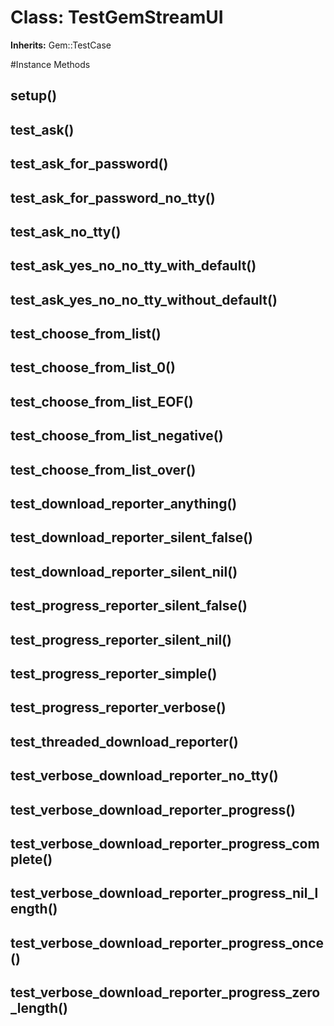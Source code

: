 # Class: TestGemStreamUI
**Inherits:** Gem::TestCase
    




#Instance Methods
## setup() [](#method-i-setup)

## test_ask() [](#method-i-test_ask)

## test_ask_for_password() [](#method-i-test_ask_for_password)

## test_ask_for_password_no_tty() [](#method-i-test_ask_for_password_no_tty)

## test_ask_no_tty() [](#method-i-test_ask_no_tty)

## test_ask_yes_no_no_tty_with_default() [](#method-i-test_ask_yes_no_no_tty_with_default)

## test_ask_yes_no_no_tty_without_default() [](#method-i-test_ask_yes_no_no_tty_without_default)

## test_choose_from_list() [](#method-i-test_choose_from_list)

## test_choose_from_list_0() [](#method-i-test_choose_from_list_0)

## test_choose_from_list_EOF() [](#method-i-test_choose_from_list_EOF)

## test_choose_from_list_negative() [](#method-i-test_choose_from_list_negative)

## test_choose_from_list_over() [](#method-i-test_choose_from_list_over)

## test_download_reporter_anything() [](#method-i-test_download_reporter_anything)

## test_download_reporter_silent_false() [](#method-i-test_download_reporter_silent_false)

## test_download_reporter_silent_nil() [](#method-i-test_download_reporter_silent_nil)

## test_progress_reporter_silent_false() [](#method-i-test_progress_reporter_silent_false)

## test_progress_reporter_silent_nil() [](#method-i-test_progress_reporter_silent_nil)

## test_progress_reporter_simple() [](#method-i-test_progress_reporter_simple)

## test_progress_reporter_verbose() [](#method-i-test_progress_reporter_verbose)

## test_threaded_download_reporter() [](#method-i-test_threaded_download_reporter)

## test_verbose_download_reporter_no_tty() [](#method-i-test_verbose_download_reporter_no_tty)

## test_verbose_download_reporter_progress() [](#method-i-test_verbose_download_reporter_progress)

## test_verbose_download_reporter_progress_complete() [](#method-i-test_verbose_download_reporter_progress_complete)

## test_verbose_download_reporter_progress_nil_length() [](#method-i-test_verbose_download_reporter_progress_nil_length)

## test_verbose_download_reporter_progress_once() [](#method-i-test_verbose_download_reporter_progress_once)

## test_verbose_download_reporter_progress_zero_length() [](#method-i-test_verbose_download_reporter_progress_zero_length)

